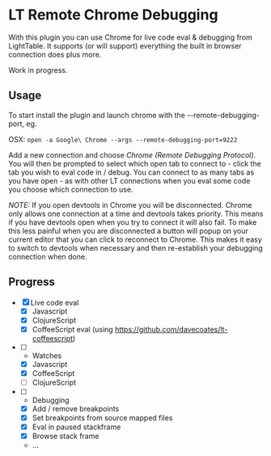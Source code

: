 LT Remote Chrome Debugging
==========================

With this plugin you can use Chrome for live code eval &amp; debugging from LightTable. It supports (or will support) everything the built in browser connection does plus more.

Work in progress.

## Usage

To start install the plugin and launch chrome with the --remote-debugging-port, eg.

OSX: `open -a Google\ Chrome --args --remote-debugging-port=9222`

Add a new connection and choose *Chrome (Remote Debugging Protocol)*. You will then be prompted to select which open tab to connect to - click the tab you wish to eval code in / debug. You can connect to as many tabs as you have open - as with other LT connections when you eval some code you choose which connection to use.

*NOTE:* If you open devtools in Chrome you will be disconnected. Chrome only allows one connection at a time and devtools takes priority. This means if you have devtools open when you try to connect it will also fail. To make this less painful  when you are disconnected a button will popup on your current editor that you can click to reconnect to Chrome. This makes it easy to switch to devtools when necessary and then re-establish your debugging connection when done.

## Progress

- [x] Live code eval
  - [x] Javascript
  - [x] ClojureScript
  - [x] CoffeeScript eval (using https://github.com/davecoates/lt-coffeescript)
- [ ] - Watches
  - [x] Javascript
  - [x] CoffeeScript
  - [ ] ClojureScript
- [ ] - Debugging
  - [x] Add / remove breakpoints
  - [X] Set breakpoints from source mapped files
  - [X] Eval in paused stackframe
  - [X] Browse stack frame
  - ...
